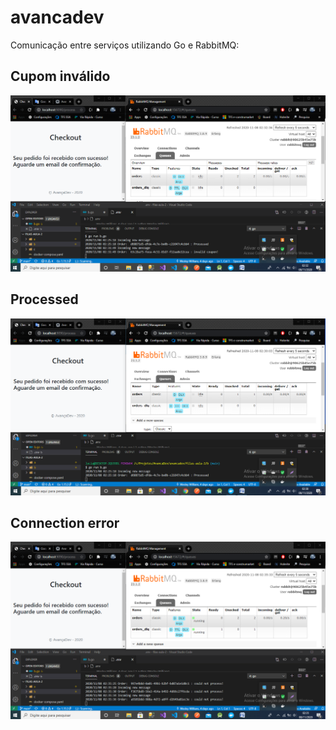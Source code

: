 # avancadev

Comunicação entre serviços utilizando Go e RabbitMQ:

## Cupom inválido 

![Invalid](https://github.com/LCARREIRO/avancadev/blob/habbit-mq/images/2-Invalid_coupon.png)


## Processed 

![Processed](https://github.com/LCARREIRO/avancadev/blob/main/images/1-Processed.png)

## Connection error 

![Error](https://github.com/LCARREIRO/avancadev/blob/habbit-mq/images/3-Connection_error.png)
